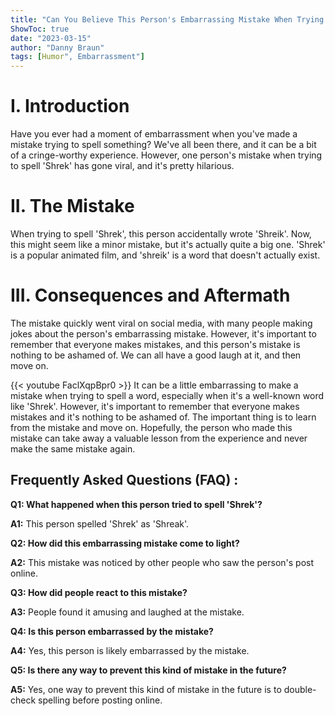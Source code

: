 ```yaml
---
title: "Can You Believe This Person's Embarrassing Mistake When Trying to Spell 'Shrek'?"
ShowToc: true 
date: "2023-03-15"
author: "Danny Braun" 
tags: [Humor", Embarrassment"]
---
```

# I. Introduction

Have you ever had a moment of embarrassment when you've made a mistake trying to spell something? We've all been there, and it can be a bit of a cringe-worthy experience. However, one person's mistake when trying to spell 'Shrek' has gone viral, and it's pretty hilarious. 

# II. The Mistake

When trying to spell 'Shrek', this person accidentally wrote 'Shreik'. Now, this might seem like a minor mistake, but it's actually quite a big one. 'Shrek' is a popular animated film, and 'shreik' is a word that doesn't actually exist. 

# III. Consequences and Aftermath

The mistake quickly went viral on social media, with many people making jokes about the person's embarrassing mistake. However, it's important to remember that everyone makes mistakes, and this person's mistake is nothing to be ashamed of. We can all have a good laugh at it, and then move on.

{{< youtube FaclXqpBpr0 >}} 
It can be a little embarrassing to make a mistake when trying to spell a word, especially when it's a well-known word like 'Shrek'. However, it's important to remember that everyone makes mistakes and it's nothing to be ashamed of. The important thing is to learn from the mistake and move on. Hopefully, the person who made this mistake can take away a valuable lesson from the experience and never make the same mistake again.

## Frequently Asked Questions (FAQ) :
**Q1: What happened when this person tried to spell 'Shrek'?**

**A1:** This person spelled 'Shrek' as 'Shreak'.

**Q2: How did this embarrassing mistake come to light?**

**A2:** This mistake was noticed by other people who saw the person's post online.

**Q3: How did people react to this mistake?**

**A3:** People found it amusing and laughed at the mistake.

**Q4: Is this person embarrassed by the mistake?**

**A4:** Yes, this person is likely embarrassed by the mistake.

**Q5: Is there any way to prevent this kind of mistake in the future?**

**A5:** Yes, one way to prevent this kind of mistake in the future is to double-check spelling before posting online.





